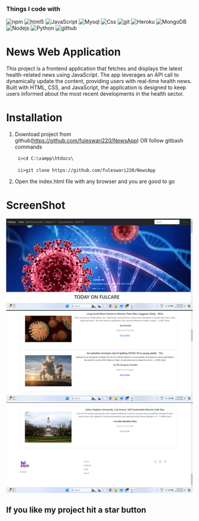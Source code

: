 

<h3>Things I code with</h3>
<p>
  <img alt="npm" src="https://img.shields.io/badge/-NPM-CB3837?style=flat-square&logo=npm&logoColor=white" />
  <img alt="html5" src="https://img.shields.io/badge/-HTML5-E34F26?style=flat-square&logo=html5&logoColor=white" />
  <img alt="JavaScript" src="https://img.shields.io/badge/JavaScript-323330?style=flat-square&logo=javascript&logoColor=F7DF1E" />
  <img alt="Mysql" src="https://img.shields.io/badge/MySQL-00000F?style=flat-square&logo=mysql&logoColor=white" />
  <img alt="Css" src="https://img.shields.io/badge/CSS-239120?&style=flat-square&logo=css3&logoColor=white" />
  <img alt="git" src="https://img.shields.io/badge/-Git-F05032?style=flat-square&logo=git&logoColor=white" />
  <img alt="Heroku" src="https://img.shields.io/badge/-Heroku-430098?style=flat-square&logo=heroku&logoColor=white" />
  <img alt="MongoDB" src="https://img.shields.io/badge/-MongoDB-13aa52?style=flat-square&logo=mongodb&logoColor=white" />
  <img alt="Nodejs" src="https://img.shields.io/badge/-Nodejs-43853d?style=flat-square&logo=Node.js&logoColor=white" />
  <img alt="Python" src="https://img.shields.io/badge/Python-3.9-3776AB.svg?style=flat&logo=python&logoColor=white" />
  <img alt="github" src="https://img.shields.io/badge/GitHub-181717.svg?style=flat&logo=github" />



  
</p>


# News Web Application  
This project is a frontend application that fetches and displays the latest health-related news using JavaScript. The app leverages an API call to dynamically update the content, providing users with real-time health news. Built with HTML, CSS, and JavaScript, the application is designed to keep users informed about the most recent developments in the health sector.

# Installation

1. Download project from github(https://github.com/fuleswari220/NewsApp) OR follow gitbash commands

        i>cd C:\xampp\htdocs\

        ii>git clone https://github.com/fuleswari220/NewsApp

2. Open the index.html file with any browser and you are good to go







# ScreenShot
![Image of adduser](https://github.com/fuleswari220/NewsApp/blob/main/Screenshots/2.png)
![Image of adduser](https://github.com/fuleswari220/NewsApp/blob/main/Screenshots/1.png)
![Image of adduser](https://github.com/fuleswari220/NewsApp/blob/main/Screenshots/3.png)


##  If you like my project hit a star button

